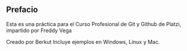 ## Prefacio
Esta es una práctica para el Curso Profesional de Git y Github de Platzi, impartido por Freddy Vega

Creado por Berkut
Incluye ejemplos en Windows, Linux y Mac.